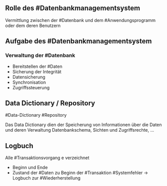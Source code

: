 ## Rolle des #Datenbankmanagementsystem 

Vermittlung zwischen der #Datenbank und dem #Anwendungsprogramm oder dem deren Benutzern


## Aufgabe des #Datenbankmanagementsystem 
### Verwaltung der #Datenbank 

- Bereitstellen der #Daten 
- Sicherung der Integrität
- Datensicherung
- Synchronisation
- Zugriffssteuerung

## Data Dictionary / Repository
#Data-Dictionary #Repository

Das Data Dictionary dien der Speicherung von Informationen über die Daten und deren Verwaltung
Datenbankschema, Sichten und Zugriffsrechte, ...

## Logbuch
Alle #Transaktionsvorgang e verzeichnet
- Beginn und Ende
- Zustand der #Daten zu Beginn der #Transaktion
#Systemfehler -> Logbuch zur #Wiederherstellung
